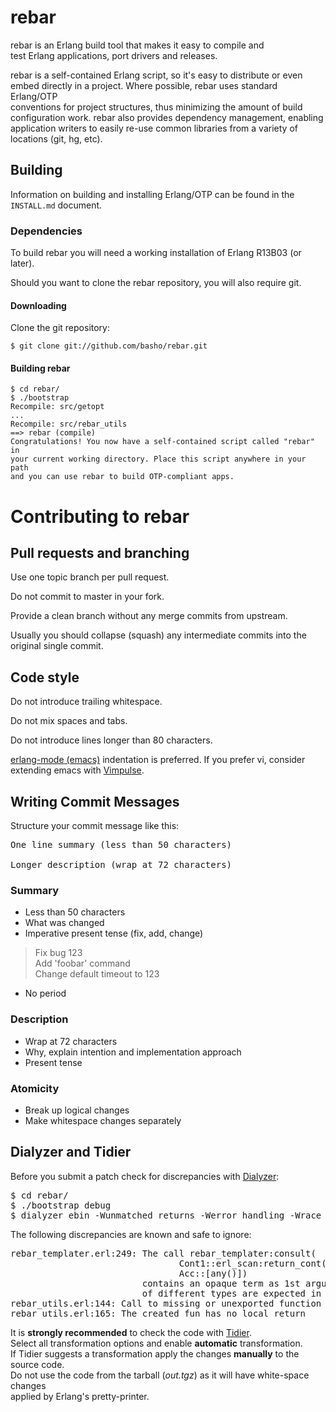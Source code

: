 rebar
=====

rebar is an Erlang build tool that makes it easy to compile and  
test Erlang applications, port drivers and releases.

rebar is a self-contained Erlang script, so it's easy to distribute or even  
embed directly in a project. Where possible, rebar uses standard Erlang/OTP  
conventions for project structures, thus minimizing the amount of build  
configuration work. rebar also provides dependency management, enabling  
application writers to easily re-use common libraries from a variety of  
locations (git, hg, etc).

Building
--------

Information on building and installing Erlang/OTP can be found
in the `INSTALL.md` document.

### Dependencies

To build rebar you will need a working installation of Erlang R13B03 (or
later).

Should you want to clone the rebar repository, you will also require git.

#### Downloading

Clone the git repository:

    $ git clone git://github.com/basho/rebar.git

#### Building rebar

    $ cd rebar/
    $ ./bootstrap
    Recompile: src/getopt
    ...
    Recompile: src/rebar_utils
    ==> rebar (compile)
    Congratulations! You now have a self-contained script called "rebar" in
    your current working directory. Place this script anywhere in your path
    and you can use rebar to build OTP-compliant apps.


Contributing to rebar
=====================

Pull requests and branching
---------------------------

Use one topic branch per pull request.

Do not commit to master in your fork.

Provide a clean branch without any merge commits from upstream.

Usually you should collapse (squash) any intermediate commits into the original single commit.

Code style
----------

Do not introduce trailing whitespace.

Do not mix spaces and tabs.

Do not introduce lines longer than 80 characters.

[erlang-mode (emacs)](http://www.erlang.org/doc/man/erlang.el.html) indentation is preferred.
If you prefer vi, consider extending emacs with [Vimpulse](http://www.emacswiki.org/emacs/Vimpulse).

Writing Commit Messages
-----------------------

Structure your commit message like this:

<pre>
One line summary (less than 50 characters)

Longer description (wrap at 72 characters)
</pre>

### Summary

* Less than 50 characters
* What was changed
* Imperative present tense (fix, add, change)
> Fix bug 123  
> Add 'foobar' command  
> Change default timeout to 123  
* No period

### Description

* Wrap at 72 characters
* Why, explain intention and implementation approach
* Present tense

### Atomicity

* Break up logical changes
* Make whitespace changes separately

Dialyzer and Tidier
-------------------

Before you submit a patch check for discrepancies with
[Dialyzer](http://www.erlang.org/doc/man/dialyzer.html):

<pre>
$ cd rebar/
$ ./bootstrap debug
$ dialyzer ebin -Wunmatched_returns -Werror_handling -Wrace_conditions -Wunderspecs
</pre>

The following discrepancies are known and safe to ignore:
<pre>
rebar_templater.erl:249: The call rebar_templater:consult(
                                Cont1::erl_scan:return_cont(),'eof',
                                Acc::[any()])
                         contains an opaque term as 1st argument when terms
                         of different types are expected in these positions
rebar_utils.erl:144: Call to missing or unexported function escript:foldl/3
rebar_utils.erl:165: The created fun has no local return
</pre>

It is **strongly recommended** to check the code with
[Tidier](http://tidier.softlab.ntua.gr:20000/tidier/getstarted).  
Select all transformation options and enable **automatic**
transformation.  
If Tidier suggests a transformation apply the changes **manually**
to the source code.  
Do not use the code from the tarball (*out.tgz*) as it will have
white-space changes  
applied by Erlang's pretty-printer.
